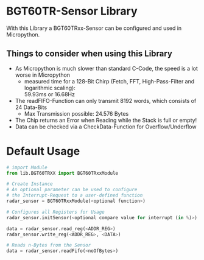 # BGT60TR-Sensor Library
With this Library a BGT60TRxx-Sensor can be configured
and used in Micropython.  

## Things to consider when using this Library
- As Micropython is much slower than standard C-Code, the speed is a lot worse in Micropython
    - measured time for a 128-Bit Chirp (Fetch, FFT, High-Pass-Filter and logarithmic scaling):  
        59.93ms or 16.68Hz  
- The readFIFO-Function can only transmit 8192 words,
which consists of 24 Data-Bits
    - Max Transmission possible: 24.576 Bytes
- The Chip returns an Error when Reading while the Stack is full or empty!
- Data can be checked via a CheckData-Function for Overflow/Underflow

# Default Usage
```python
# import Module
from lib.BGT60TRXX import BGT60TRxxModule

# Create Instance
# An optional parameter can be used to configure
# the Interrupt-Request to a user-defined function
radar_sensor = BGT60TRxxModule(<optional function>)

# Configures all Registers for Usage
radar_sensor.initSensor(<optional compare value for interrupt (in %)>)

data = radar_sensor.read_reg(<ADDR_REG>)
radar_sensor.write_reg(<ADDR_REG>, <DATA>)

# Reads n-Bytes from the Sensor
data = radar_sensor.readFifo(<noOfBytes>)
```
